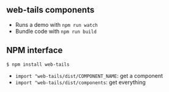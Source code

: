 ## web-tails components

- Runs a demo with `npm run watch`
- Bundle code with `npm run build`

## NPM interface

```
$ npm install web-tails
```

- `import "web-tails/dist/COMPONENT_NAME`: get a component
- `import "web-tails/dist/components`: get everything
